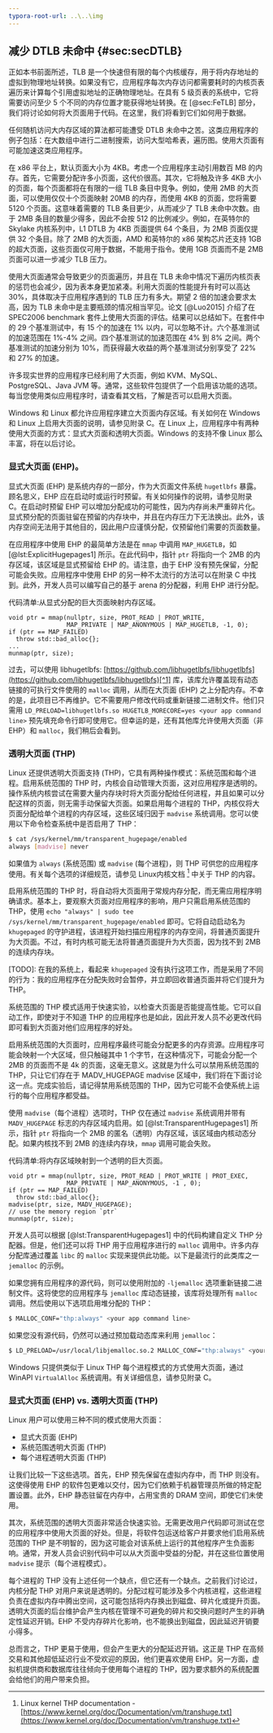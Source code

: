 ```yaml
---
typora-root-url: ..\..\img
---
```

## 减少 DTLB 未命中 {#sec:secDTLB}

正如本书前面所述，TLB 是一个快速但有限的每个内核缓存，用于将内存地址的虚拟到物理地址转换。如果没有它，应用程序每次内存访问都需要耗时的内核页表遍历来计算每个引用虚拟地址的正确物理地址。在具有 5 级页表的系统中，它将需要访问至少 5 个不同的内存位置才能获得地址转换。在 [@sec:FeTLB] 部分，我们将讨论如何将大页面用于代码。在这里，我们将看到它们如何用于数据。

任何随机访问大内存区域的算法都可能遭受 DTLB 未命中之苦。这类应用程序的例子包括：在大数组中进行二进制搜索，访问大型哈希表，遍历图。使用大页面有可能加速这类应用程序。

在 x86 平台上，默认页面大小为 4KB。考虑一个应用程序主动引用数百 MB 的内存。首先，它需要分配许多小页面，这代价很高。其次，它将触及许多 4KB 大小的页面，每个页面都将在有限的一组 TLB 条目中竞争。例如，使用 2MB 的大页面，可以使用仅仅十个页面映射 20MB 的内存，而使用 4KB 的页面，您将需要 5120 个页面。这意味着需要的 TLB 条目更少，从而减少了 TLB 未命中次数。由于 2MB 条目的数量少得多，因此不会按 512 的比例减少。例如，在英特尔的 Skylake 内核系列中，L1 DTLB 为 4KB 页面提供 64 个条目，为 2MB 页面仅提供 32 个条目。除了 2MB 的大页面，AMD 和英特尔的 x86 架构芯片还支持 1GB 的超大页面，这些页面仅可用于数据，不能用于指令。使用 1GB 页面而不是 2MB 页面可以进一步减少 TLB 压力。

使用大页面通常会导致更少的页面遍历，并且在 TLB 未命中情况下遍历内核页表的惩罚也会减少，因为表本身更加紧凑。利用大页面的性能提升有时可以高达 30%，具体取决于应用程序遇到的 TLB 压力有多大。期望 2 倍的加速会要求太高，因为 TLB 未命中是主要瓶颈的情况相当罕见。论文 [@Luo2015] 介绍了在 SPEC2006 benchmark 套件上使用大页面的评估。结果可以总结如下。在套件中的 29 个基准测试中，有 15 个的加速在 1% 以内，可以忽略不计。六个基准测试的加速范围在 1%-4% 之间。四个基准测试的加速范围在 4% 到 8% 之间。两个基准测试的加速分别为 10%，而获得最大收益的两个基准测试分别享受了 22% 和 27% 的加速。

许多现实世界的应用程序已经利用了大页面，例如 KVM、MySQL、PostgreSQL、Java JVM 等。通常，这些软件包提供了一个启用该功能的选项。每当您使用类似应用程序时，请查看其文档，了解是否可以启用大页面。

Windows 和 Linux 都允许应用程序建立大页面内存区域。有关如何在 Windows 和 Linux 上启用大页面的说明，请参见附录 C。在 Linux 上，应用程序中有两种使用大页面的方式：显式大页面和透明大页面。Windows 的支持不像 Linux 那么丰富，将在以后讨论。

### 显式大页面 (EHP)。

显式大页面 (EHP) 是系统内存的一部分，作为大页面文件系统 `hugetlbfs` 暴露。顾名思义，EHP 应在启动时或运行时预留。有关如何操作的说明，请参见附录 C。在启动时预留 EHP 可以增加分配成功的可能性，因为内存尚未严重碎片化。显式预分配的页面驻留在预留的内存块中，并且在内存压力下无法换出。此外，该内存空间无法用于其他目的，因此用户应谨慎分配，仅预留他们需要的页面数量。

在应用程序中使用 EHP 的最简单方法是在 `mmap` 中调用 `MAP_HUGETLB`，如 [@lst:ExplicitHugepages1] 所示。在此代码中，指针 `ptr` 将指向一个 2MB 的内存区域，该区域是显式预留给 EHP 的。请注意，由于 EHP 没有预先保留，分配可能会失败。应用程序中使用 EHP 的另一种不太流行的方法可以在附录 C 中找到。此外，开发人员可以编写自己的基于 arena 的分配器，利用 EHP 进行分配。

代码清单:从显式分配的巨大页面映射内存区域。

~~~~ {#lst:ExplicitHugepages1 .cpp}
void ptr = mmap(nullptr, size, PROT_READ | PROT_WRITE,
                MAP_PRIVATE | MAP_ANONYMOUS | MAP_HUGETLB, -1, 0);
if (ptr == MAP_FAILED)
  throw std::bad_alloc{};                
...
munmap(ptr, size);
~~~~~~~~~~~~~~~~~~~~~~~~~~~~~~~~~~~~~~~~~~~~~~~~~

过去，可以使用 libhugetlbfs: [https://github.com/libhugetlbfs/libhugetlbfs](https://github.com/libhugetlbfs/libhugetlbfs)[^1] 库，该库允许覆盖现有动态链接的可执行文件使用的 `malloc` 调用，从而在大页面 (EHP) 之上分配内存。不幸的是，此项目已不再维护。它不需要用户修改代码或重新链接二进制文件。他们只需用 `LD_PRELOAD=libhugetlbfs.so HUGETLB_MORECORE=yes <your app command line>` 预先填充命令行即可使用它。但幸运的是，还有其他库允许使用大页面（非 EHP）和 `malloc`，我们稍后会看到。

### 透明大页面 (THP)

Linux 还提供透明大页面支持 (THP)，它具有两种操作模式：系统范围和每个进程。启用系统范围的 THP 时，内核会自动管理大页面，这对应用程序是透明的。操作系统内核尝试在需要大量内存块时将大页面分配给任何进程，并且如果可以分配这样的页面，则无需手动保留大页面。如果启用每个进程的 THP，内核仅将大页面分配给单个进程的内存区域，这些区域归因于 `madvise` 系统调用。您可以使用以下命令检查系统中是否启用了 THP：

```bash
$ cat /sys/kernel/mm/transparent_hugepage/enabled
always [madvise] never
```

如果值为 `always` (系统范围) 或 `madvise` (每个进程)，则 THP 可供您的应用程序使用。有关每个选项的详细规范，请参见 Linux内核文档 [^2] 中关于 THP 的内容。

启用系统范围的 THP 时，将自动将大页面用于常规内存分配，而无需应用程序明确请求。基本上，要观察大页面对应用程序的影响，用户只需启用系统范围的 THP，使用 `echo "always" | sudo tee /sys/kernel/mm/transparent_hugepage/enabled` 即可。它将自动启动名为 `khugepaged` 的守护进程，该进程开始扫描应用程序的内存空间，将普通页面提升为大页面。不过，有时内核可能无法将普通页面提升为大页面，因为找不到 2MB 的连续内存块。

[TODO]: 在我的系统上，看起来 `khugepaged` 没有执行这项工作，而是采用了不同的行为：我的应用程序在分配失败时会暂停，并立即回收普通页面并将它们提升为 THP。

系统范围的 THP 模式适用于快速实验，以检查大页面是否能提高性能。它可以自动工作，即使对于不知道 THP 的应用程序也是如此，因此开发人员不必更改代码即可看到大页面对他们应用程序的好处。

启用系统范围的大页面时，应用程序最终可能会分配更多的内存资源。应用程序可能会映射一个大区域，但只触碰其中 1 个字节，在这种情况下，可能会分配一个 2MB 的页面而不是 4k 的页面，这毫无意义。这就是为什么可以禁用系统范围的 THP，只让它们存在于 MADV_HUGEPAGE madvise 区域中，我们将在下面讨论这一点。完成实验后，请记得禁用系统范围的 THP，因为它可能不会使系统上运行的每个应用程序都受益。

使用 `madvise`（每个进程）选项时，THP 仅在通过 `madvise` 系统调用并带有 `MADV_HUGEPAGE` 标志的内存区域内启用。如 [@lst:TransparentHugepages1] 所示，指针 `ptr` 将指向一个 2MB 的匿名（透明）内存区域，该区域由内核动态分配。如果内核找不到 2MB 的连续内存块，`mmap` 调用可能会失败。

代码清单:将内存区域映射到一个透明的巨大页面。

~~~~ {#lst:TransparentHugepages1 .cpp}
void ptr = mmap(nullptr, size, PROT_READ | PROT_WRITE | PROT_EXEC,
                MAP_PRIVATE | MAP_ANONYMOUS, -1 , 0);
if (ptr == MAP_FAILED)
  throw std::bad_alloc{};
madvise(ptr, size, MADV_HUGEPAGE);
// use the memory region `ptr`
munmap(ptr, size);
~~~~~~~~~~~~~~~~~~~~~~~~~~~~~~~~~~~~~~~~~~~~~~~~~

开发人员可以根据 [@lst:TransparentHugepages1] 中的代码构建自定义 THP 分配器。但是，他们还可以将 THP 用于应用程序进行的 `malloc` 调用中。许多内存分配库通过覆盖 `libc` 的 `malloc` 实现来提供此功能。以下是最流行的此类库之一 `jemalloc` 的示例。

如果您拥有应用程序的源代码，则可以使用附加的 `-ljemalloc` 选项重新链接二进制文件。这将使您的应用程序与 `jemalloc` 库动态链接，该库将处理所有 `malloc` 调用。然后使用以下选项启用堆分配的 THP：

```bash
$ MALLOC_CONF="thp:always" <your app command line>
```

如果您没有源代码，仍然可以通过预加载动态库来利用 `jemalloc`：

```bash
$ LD_PRELOAD=/usr/local/libjemalloc.so.2 MALLOC_CONF="thp:always" <your app command line>
```

Windows 只提供类似于 Linux THP 每个进程模式的方式使用大页面，通过 WinAPI `VirtualAlloc` 系统调用。有关详细信息，请参见附录 C。

### 显式大页面 (EHP) vs. 透明大页面 (THP)

Linux 用户可以使用三种不同的模式使用大页面：

* 显式大页面 (EHP)
* 系统范围透明大页面 (THP)
* 每个进程透明大页面 (THP)

让我们比较一下这些选项。首先，EHP 预先保留在虚拟内存中，而 THP 则没有。这使得使用 EHP 的软件包更难以交付，因为它们依赖于机器管理员所做的特定配置设置。此外，EHP 静态驻留在内存中，占用宝贵的 DRAM 空间，即使它们未使用。

其次，系统范围的透明大页面非常适合快速实验。无需更改用户代码即可测试在您的应用程序中使用大页面的好处。但是，将软件包运送给客户并要求他们启用系统范围的 THP 是不明智的，因为这可能会对该系统上运行的其他程序产生负面影响。通常，开发人员会识别代码中可以从大页面中受益的分配，并在这些位置使用 `madvise` 提示（每个进程模式）。

每个进程的 THP 没有上述任何一个缺点，但它还有一个缺点。之前我们讨论过，内核分配 THP 对用户来说是透明的。分配过程可能涉及多个内核进程，这些进程负责在虚拟内存中腾出空间，这可能包括将内存换出到磁盘、碎片化或提升页面。透明大页面的后台维护会产生内核在管理不可避免的碎片和交换问题时产生的非确定性延迟开销。EHP 不受内存碎片化影响，也不能换出到磁盘，因此延迟开销要小得多。

总而言之，THP 更易于使用，但会产生更大的分配延迟开销。这正是 THP 在高频交易和其他超低延迟行业不受欢迎的原因，他们更喜欢使用 EHP。另一方面，虚拟机提供商和数据库往往倾向于使用每个进程的 THP，因为要求额外的系统配置会给他们的用户带来负担。

[^1]: libhugetlbfs - [https://github.com/libhugetlbfs/libhugetlbfs](https://github.com/libhugetlbfs/libhugetlbfs).
[^2]: Linux kernel THP documentation - [https://www.kernel.org/doc/Documentation/vm/transhuge.txt](https://www.kernel.org/doc/Documentation/vm/transhuge.txt)
